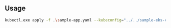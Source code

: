 
## Usage

```bash
kubectl.exe apply -f .\sample-app.yaml --kubeconfig="../../sample-eks-cluster01"
```